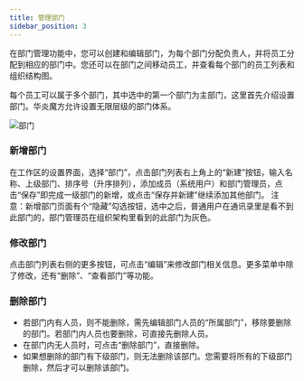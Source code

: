 ```yaml
---
title: 管理部门
sidebar_position: 3
---
```


在部门管理功能中，您可以创建和编辑部门，为每个部门分配负责人，并将员工分配到相应的部门中。您还可以在部门之间移动员工，并查看每个部门的员工列表和组织结构图。

每个员工可以属于多个部门，其中选中的第一个部门为主部门，这里首先介绍设置部门。华炎魔方允许设置无限层级的部门体系。

 ![部门](/../static/img/zh-CN/organizations.png)

### 新增部门

在工作区的设置界面，选择“部门”，点击部门列表右上角上的“新建”按钮，输入名称、上级部门、排序号（升序排列），添加成员（系统用户）和部门管理员，点击“保存”即完成一级部门的新增，或点击“保存并新建”继续添加其他部门。 注意：新增部门页面有个“隐藏”勾选按钮，选中之后，普通用户在通讯录里是看不到此部门的，部门管理员在组织架构里看到的此部门为灰色。

### 修改部门

点击部门列表右侧的更多按钮，可点击“编辑”来修改部门相关信息。更多菜单中除了修改，还有“删除”、“查看部门”等功能。

### 删除部门

* 若部门内有人员，则不能删除，需先编辑部门人员的“所属部门”，移除要删除的部门。若部门内人员也要删除，可直接先删除人员。
* 在部门内无人员时，可点击“删除部门”，直接删除。
* 如果想删除的部门有下级部门，则无法删除该部门。您需要将所有的下级部门删除，然后才可以删除该部门。
